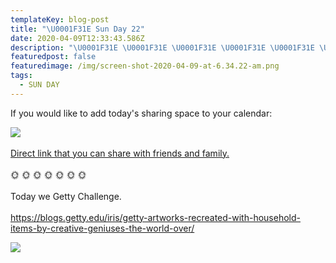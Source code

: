 ```yaml
---
templateKey: blog-post
title: "\U0001F31E Sun Day 22"
date: 2020-04-09T12:33:43.586Z
description: "\U0001F31E \U0001F31E \U0001F31E \U0001F31E \U0001F31E \U0001F31E \U0001F31E"
featuredpost: false
featuredimage: /img/screen-shot-2020-04-09-at-6.34.22-am.png
tags:
  - SUN DAY
---
```

If you would like to add today's sharing space to your calendar:

<a target="_blank" href="https://calendar.google.com/event?action=TEMPLATE&amp;tmeid=bDhmMm9obHN1OXAzZ3JqbWdqZ2pwcmpxZThfMjAyMDA0MDlUMTgwMDAwWiBhcnlvbkBhcnlvbi5jb20&amp;tmsrc=aryon%40aryon.com"><img border="0" src="https://www.google.com/calendar/images/ext/gc_button1_en.gif"></a>\
\
[Direct link that you can share with friends and family.](https://calendar.google.com/event?action=TEMPLATE&tmeid=bDhmMm9obHN1OXAzZ3JqbWdqZ2pwcmpxZThfMjAyMDA0MDlUMTgwMDAwWiBhcnlvbkBhcnlvbi5jb20&tmsrc=aryon%40aryon.com)\
\
🌞 🌞 🌞 🌞 🌞 🌞 🌞\
\
Today we Getty Challenge. \
\
<https://blogs.getty.edu/iris/getty-artworks-recreated-with-household-items-by-creative-geniuses-the-world-over/>

![](/img/screen-shot-2020-04-09-at-6.36.38-am.png)